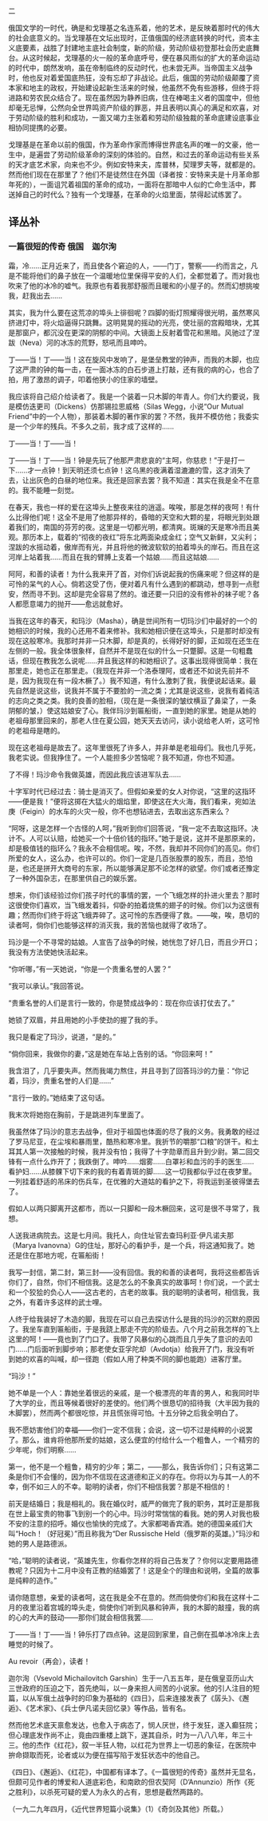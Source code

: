 二

  

俄国文学的一时代，确是和戈理基之名连系着，他的艺术，是反映着那时代的伟大的社会底意义的。当戈理基在文坛出现时，正值俄国的经济底转换的时代，资本主义底要素，战胜了封建地主底社会制度，新的阶级，劳动阶级初登那社会历史底舞台。从这时候起，戈理基的火一般的革命底呼号，便在暴风雨似的扩大的革命运动的时代中，朗然发响，虽在帝制临终的反动时代，也未尝无声。当帝国主义战争时，他也反对着爱国底热狂，没有忘却了非战论。此后，俄国的劳动阶级颠覆了资本家和地主的政权，开始建设起新生活来的时候，他虽然不免有些游移，但终于将进路和劳农民众结合了。现在虽然因为静养旧病，住在棒喝主义者的国度中，但他却毫无忌惮，公然向全世界鸣资产阶级的罪恶，并且表明以真心的满足和欢喜，对于劳动阶级的胜利和成功，一面又竭力主张着和劳动阶级独裁的革命底建设底事业相协同提携的必要。

戈理基是在革命以前的俄国，作为革命作家而博得世界底名声的唯一的文豪，他一生中，是遍尝了劳动阶级革命的深刻的体验的。自然，和过去的革命运动有些关系的天才底艺术家，向来也不少。例如安特来夫，库普林，契理罗夫等，就都是的。然而他们现在在那里了？他们不是徒然住在外国（译者按：安特来夫是十月革命那年死的），一面诅咒着祖国的革命的成功，一面将在那暗中人似的亡命生活中，葬送掉自己的时代么？独有一个戈理基，在革命的火焰里面，禁得起试练罢了。

   

  

  

## 译丛补

   

  

  

### 一篇很短的传奇 俄国　迦尔洵　　

  

霜，冷……正月近来了，而且使各个窘迫的人，——门丁，警察——约而言之，凡是不能将他们的鼻子放在一个温暖地位里保得平安的人们，全都觉着了。而对我也吹来了他的冰冷的嘘气。我原也有着我那舒服而且暖和的小屋子的。然而幻想挑唆我，赶我出去……

其实，我为什么要在这荒凉的埠头上徘徊呢？四脚的街灯照耀得很光明，虽然寒风挤进灯中，将火焰逼得只跳舞。这明晃晃的摇动的光亮，使壮丽的宫殿暗块，尤其是那窗户，都沉没在更深的阴郁的中间。大镜面上反射着雪花和黑暗。风驰过了涅跋（Neva）河的冰冻的荒野，怒吼而且呻吟。

丁——当！丁——当！这在旋风中发响了，是堡垒教堂的钟声，而我的木脚，也应了这严肃的钟的每一击，在一面冰冻的白石步道上打敲，还有我的病的心，也合了拍，用了激昂的调子，叩着他狭小的住家的墙壁。

我应该将自己绍介给读者了。我是一个装着一只木脚的年青人。你们大约要说，我是模仿迭更司（Dickens）仿那锡拉思威格（Silas Wegg，小说“Our Mutual Friend”中的一个人物），那装着木脚的著作家的罢？不然，我并不模仿他；我委实是一个少年的残兵。不多久之前，我才成了这样的……

丁——当！丁——当！

丁——当！丁——当！钟是先玩了他那严肃悲哀的“主呵，你慈悲！”于是打一下……才一点钟！到天明还须七点钟！这乌黑的夜满着湿漉漉的雪，这才消失了去，让出灰色的白昼的地位来。我还是回家去罢？我不知道：其实在我是全不在意的。我不能睡一刻觉。

在春天，我也一样的爱在这埠头上整夜来往的逍遥。唉唉，那是怎样的夜呵！有什么比得他们呢！这全不是用了他那异样的，昏暗的天空和大颗的星，将眼光到处跟着我们的，南国的芬芳的夜。这里是一切都光明，都清爽。斑斓的天是寒冷而且美观。那历本上，载着的“彻夜的夜红”将东北两面染成金红；空气又新鲜，又尖利；涅跋的水摇动着，傲岸而有光，并且将他的微波软软的拍着埠头的岸石。而且在这河岸上站着我……而且在我的臂膊上支着一个姑娘……而且这姑娘……

阿阿，和善的读者！为什么我来开了首，对你们诉说起我的伤痛来呢？但这样的是可怜的呆气的人心。倘若这受了伤，便对着凡有什么遇到的都跳动，想寻到一点慰安，然而寻不到。这却是完全容易了然的。谁还要一只旧的没有修补的袜子呢？各人都愿意竭力的抛开——愈远就愈好。

当我在这年的春天，和玛沙（Masha），确是世间所有一切玛沙们中最好的一个的她相识的时候，我的心还用不着来修补。我和她相识便在这埠头，只是那时却没有现在这般寒冷。我那时并非一只木脚，却是真的，长得好好的脚，正如现在还生在左侧的一般。我全体很象样，自然并不是现在似的什么一只蹩脚。这是一句粗蠢话，但现在教我怎么说呢……并且我这样的和她相识了。这事出现得很简单：我在那里走，她也正在那里走。（我现在并非一个洛泰理阿，或者还不如说先前并不是，因为我现在有一段木橛了。）我不知道，有什么激刺了我，我便说起话来。最先自然是说这些，说我并不属于不要脸的一流之类；尤其是说这些，说我有着纯洁的志向之类之类。我的良善的脸相，（现在是一条很深的皱纹横亘了鼻梁了，一条阴郁的皱，）使这姑娘安了心。我伴玛沙到匾船街，一直到她的家里。她是从她的老祖母那里回来的，那老人住在夏公园，她天天去访问，读小说给老人听，这可怜的老祖母是瞎的。

现在这老祖母是故去了。这年里很死了许多人，并非单是老祖母们。我也几乎死，我老实说。但我挣住了。一个人能担多少苦恼呢？我不知道，你也不知道。

  

了不得！玛沙命令我做英雄，而因此我应该进军队去……

十字军时代已经过去：骑士是消灭了。但假如亲爱的女人对你说，“这里的这指环——便是我！”便将这掷在大猛火的烟焰里，即使这在大火海，我们看来，宛如法庚（Feigin）的水车的火灾一般，你不也想钻进去，去取出这东西来么？

“阿呀，这是怎样一个古怪的人呵，”我听到你们回答说，“我一定不去取这指环。决计不。人可以认赔，给她买一个十倍价钱的指环。”她于是说，这并不是那原来的，却是极值钱的指环么？我永不会相信呢。唉，不然，我却并不同你们的高见。你们所爱的女人，这么办，也许可以的。你们一定是几百张股票的股东，而且，恐怕是，也还是拼开大商号的东家，所以能够满足那不论怎样的欲望。你们或者还豫定了一种外国杂志，在那里供自己的娱乐罢。

想来，你们该经验过你们孩子时代的事情的罢，一个飞蛾怎样的扑进火里去？那时这很使你们喜欢，当飞蛾发着抖，仰卧的拍着烧焦的翅子的时候。你们以为这很有趣；然而你们终于将这飞蛾弄碎了。这可怜的东西便得了救。——唉，唉，恳切的读者呵，倘你们也能够这样的消灭我，我的苦恼也就得了收场了。

  

玛沙是一个不寻常的姑娘。人宣告了战争的时候，她恍忽了好几日，而且少开口；我没有方法使她快活起来。

“你听哪，”有一天她说，“你是一个贵重名誉的人罢？”

“我可以承认。”我回答说。

“贵重名誉的人们是言行一致的，你是赞成战争的：现在你应该打仗去了。”

她锁了双眉，并且用她的小手使劲的握了我的手。

我只是看定了玛沙，说道，“是的。”

“倘你回来，我做你的妻，”这是她在车站上告别的话。“你回来呵！”

我含泪了，几乎要失声。然而我竭力熬住，并且寻到了回答玛沙的力量：“你记着，玛沙，贵重名誉的人们是……”

“言行一致的。”她结束了这句话。

我末次将她抱在胸前，于是跳进列车里面了。

我虽然体了玛沙的意志去战争，但对于祖国也体面的尽了我的义务。我勇敢的经过了罗马尼亚，在尘埃和暴雨里，酷热和寒冷里。我折节的嚼那“口粮”的饼干。和土耳其人第一次接触的时候，我并没有怕；我得了十字勋章而且升到少尉。第二回交锋有一点什么炸开了；我跌倒了。呻吟……烟雾……白罩衫和血污的手的医生……看护妇……从膝髁下切下来的我的有着青斑的脚……这一切我都似乎过在夜梦里。一列挂着舒适的吊床的伤兵车，在优雅的大道姑的看护之下，将我运到圣彼得堡去了。

假如人以两只脚离开这都市，而以一只脚和一段木橛回来，这可是很不寻常了，我想。

人送我进病院去。这是七月间。我托人，向住址官去查玛利亚·伊凡诺夫那（Marya Ivanovna）G的住址，那好心的看护手，是一个兵，将这通知我了。她还是住在那地方呢，在匾船街！

我写一封信，第二封，第三封——没有回信。我的和善的读者呵，我将这些都告诉你们了，自然，你们不相信我。这是怎么的不象真实的故事呵！你们说，一个武士和一个狡狯的负心人——这古老的，古老的故事。我的聪明的读者呵，相信我，我之外，有着许多这样的武士哩。

  

人终于给我装好了木造的脚，我现在可以自己去探访什么是我的玛沙的沉默的原因了。我坐车直到匾船街，于是我跷上那走不完的阶级去。八个月之前我怎样的飞上这里的呵！——竟也到了门口了。我带了风暴似的心跳而且几乎失了意识的去叩门……门后面听到脚步响；那老使女亚孚陀却（Avdotja）给我开了门，我没有听到她的欢喜的叫喊，却一径跑（假如人用了种类不同的脚也能跑）进客厅里。

“玛沙！”

她不单是一个人：靠她坐着很远的亲戚，是一个极漂亮的年青的男人，和我同时毕了大学的业，而且等候着很好的差使的。他们两个很恳切的招待我（大半因为我的木脚罢），然而两个都很吃惊，并且慌张得可怕。十五分钟之后我全明白了。

我不愿妨害他们的幸福——你们一定不信我；会说，这一切不过是纯粹的小说罢了。那么，谁肯将他那所爱的姑娘，这么便宜的付给什么一个粗鲁人，一个精穷的少年呢，你们明察……

第一，他不是一个粗鲁，精穷的少年；第二，——那么，我告诉你们；只有这第二条是你们不会懂的，因为你不信现在这道德和正义的存在。你将以为与其一人的不幸，倒不如三人的不幸。聪明的读者，你们不相信我罢？那是不相信的！

  

前天是结婚日；我是相礼的。我在婚仪时，威严的做完了我的职务，其时正是那我在世上最宝贵的物事飞到别一个的心中。玛沙时常惴惴的看我。她的男人对我也极不安的注意的招呼。婚仪也愉快的完成了。大家都喝香宾酒。她的德国亲戚们大叫“Hoch！（好冠冕）”而且称我为“Der Russische Held（俄罗斯的英雄。）”玛沙和她的男人是路德派。

“哈，”聪明的读者说，“英雄先生，你看你怎样的将自己告发了？你何以定要用路德教呢？只因为十二月中没有正教的结婚罢了！这是全个的理由和说明，全篇的故事是纯粹的造作。”

请你随意想，亲爱的读者呵，这在我是全不在意的。然而倘使你们和我在这样十二月的夜里沿着宫城的埠头走，倘使你们听到风暴和钟声，我的木脚的敲撞，我的病的心的大声的鼓动——那你们就会相信我罢……

丁——当！丁——当！钟乐打了四点钟。这是回到家里，自己倒在孤单冰冷床上去睡觉的时候了。

Au revoir（再会），读者！

  

迦尔洵（Vsevold Michailovitch Garshin）生于一八五五年，是在俄皇亚历山大三世政府的压迫之下，首先绝叫，以一身来担人间苦的小说家。他的引人注目的短篇，以从军俄土战争时的印象为基础的《四日》，后来连接发表了《孱头》、《邂逅》、《艺术家》、《兵士伊凡诺夫回忆录》等作品，皆有名。

然而他艺术底天禀愈发达，也愈入于病态了，悯人厌世，终于发狂，遂入癫狂院；但心理底发作尚不止，竟由四重楼上跳下，遂其自杀，时为一八八八年，年三十三。他的杰作《红花》，叙一半狂人物，以红花为世界上一切恶的象征，在医院中拚命撷取而死，论者或以为便在描写陷于发狂状态中的他自己。

  

《四日》、《邂逅》、《红花》，中国都有译本了。《一篇很短的传奇》虽然并无显名，但颇可见作者的博爱和人道底彩色，和南欧的但农契阿（D’Annunzio）所作《死之胜利》，以杀死可疑的爱人为永久的占有，思想是截然两路的。

  

（一九二九年四月，《近代世界短篇小说集》（1）《奇剑及其他》所载。）